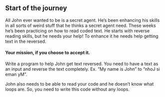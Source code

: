 ## **Start of the journey**

All John ever wanted to be is a secret agent.
He’s been enhancing his skills in all sorts of weird stuff that he thinks a secret agent need.
These weeks he’s been practicing on how to read coded text.
He starts with reverse reading skills, but he needs your help!
To enhance it he needs help getting text in the reversed.

#### Your mission, if you choose to accept it.

Write a program to help John get text reversed. You need to have a text as an input and reverse the text completely.
Ex. “My name is John” to “nhoJ si eman yM”.

John also needs to be able to read your code and he doesn’t know what loops are.
So, you need to write this code without any loops.